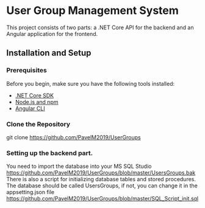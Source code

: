 # User Group Management System

This project consists of two parts: a .NET Core API for the backend and an Angular application for the frontend.

## Installation and Setup

### Prerequisites

Before you begin, make sure you have the following tools installed:

- [.NET Core SDK](https://dotnet.microsoft.com/download)
- [Node.js and npm](https://nodejs.org/)
- [Angular CLI](https://angular.io/cli)

### Clone the Repository

git clone https://github.com/PavelM2019/UserGroups

### Setting up the backend part.
You need to import the database into your MS SQL Studio  https://github.com/PavelM2019/UserGroups/blob/master/UsersGroups.bak
There is also a script for initializing database tables and stored procedures. The database should be called UsersGroups, if not, you can change it in the appsetting.json file
https://github.com/PavelM2019/UserGroups/blob/master/SQL_Script_init.sql

